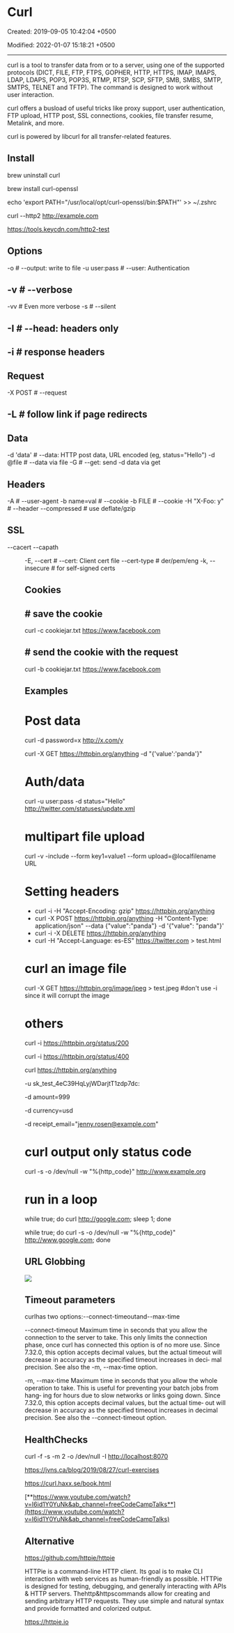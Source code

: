# Curl

Created: 2019-09-05 10:42:04 +0500

Modified: 2022-01-07 15:18:21 +0500

---

curl is a tool to transfer data from or to a server, using one of the supported protocols (DICT, FILE, FTP, FTPS, GOPHER, HTTP, HTTPS, IMAP, IMAPS, LDAP, LDAPS, POP3, POP3S, RTMP, RTSP, SCP, SFTP, SMB, SMBS, SMTP, SMTPS, TELNET and TFTP). The command is designed to work without user interaction.

curl offers a busload of useful tricks like proxy support, user authentication, FTP upload, HTTP post, SSL connections, cookies, file transfer resume, Metalink, and more.

curl is powered by libcurl for all transfer-related features.

## Install

brew uninstall curl

brew install curl-openssl

echo 'export PATH="/usr/local/opt/curl-openssl/bin:$PATH"' >> ~/.zshrc

curl --http2 <http://example.com>

<https://tools.keycdn.com/http2-test>

## Options

-o <file> # --output: write to file
-u user:pass # --user: Authentication

## -v # --verbose

-vv # Even more verbose
-s # --silent

## -I # --head: headers only

## -i # response headers

## Request

-X POST # --request

## -L # follow link if page redirects

## Data

-d 'data' # --data: HTTP post data, URL encoded (eg, status="Hello")
-d @file # --data via file
-G # --get: send -d data via get

## Headers

-A <str> # --user-agent
-b name=val # --cookie
-b FILE # --cookie
-H "X-Foo: y" # --header
--compressed # use deflate/gzip

## SSL

--cacert <file>
--capath <dir>

-E, --cert <cert> # --cert: Client cert file
--cert-type # der/pem/eng
-k, --insecure # for self-signed certs

## Cookies

## # save the cookie

curl -c cookiejar.txt <https://www.facebook.com>

## # send the cookie with the request

curl -b cookiejar.txt <https://www.facebook.com>

## Examples

# Post data

curl -d password=x <http://x.com/y>

curl -X GET <https://httpbin.org/anything> -d "{'value':'panda'}"

# Auth/data

curl -u user:pass -d status="Hello" <http://twitter.com/statuses/update.xml>

# multipart file upload

curl -v -include --form key1=value1 --form upload=@localfilename URL

# Setting headers

- curl -i -H "Accept-Encoding: gzip" <https://httpbin.org/anything>
- curl -X POST <https://httpbin.org/anything> -H "Content-Type: application/json" --data {"value":"panda"} -d '{"value": "panda"}'
- curl -i -X DELETE <https://httpbin.org/anything>
- curl -H "Accept-Language: es-ES" <https://twitter.com> > test.html

# curl an image file

curl -X GET <https://httpbin.org/image/jpeg> > test.jpeg #don't use -i since it will corrupt the image

# others

curl -i <https://httpbin.org/status/200>

curl -i <https://httpbin.org/status/400>

curl <https://httpbin.org/anything>

-u sk_test_4eC39HqLyjWDarjtT1zdp7dc:

-d amount=999

-d currency=usd

-d receipt_email="jenny.rosen@example.com"

# curl output only status code

curl -s -o /dev/null -w "%{http_code}" <http://www.example.org>

# run in a loop

while true; do curl <http://google.com>; sleep 1; done

while true; do curl -s -o /dev/null -w "%{http_code}" <http://www.google.com>; done

## URL Globbing

![](../../../media/DevOps-Terminal-Bash-Curl-image1.png)

## Timeout parameters

curlhas two options:--connect-timeoutand--max-time

--connect-timeout <seconds>
Maximum time in seconds that you allow the connection to the
server to take. This only limits the connection phase, once
curl has connected this option is of no more use. Since 7.32.0,
this option accepts decimal values, but the actual timeout will
decrease in accuracy as the specified timeout increases in deci‐
mal precision. See also the -m, --max-time option.

-m, --max-time <seconds>
Maximum time in seconds that you allow the whole operation to
take. This is useful for preventing your batch jobs from hang‐
ing for hours due to slow networks or links going down. Since
7.32.0, this option accepts decimal values, but the actual time‐
out will decrease in accuracy as the specified timeout increases
in decimal precision. See also the --connect-timeout option.

## HealthChecks

curl -f -s -m 2 -o /dev/null -I <http://localhost:8070>

<https://jvns.ca/blog/2019/08/27/curl-exercises>

<https://curl.haxx.se/book.html>

[**https://www.youtube.com/watch?v=I6id1Y0YuNk&ab_channel=freeCodeCampTalks**](https://www.youtube.com/watch?v=I6id1Y0YuNk&ab_channel=freeCodeCampTalks)

## Alternative

<https://github.com/httpie/httpie>

HTTPie is a command-line HTTP client. Its goal is to make CLI interaction with web services as human-friendly as possible. HTTPie is designed for testing, debugging, and generally interacting with APIs & HTTP servers. Thehttp&httpscommands allow for creating and sending arbitrary HTTP requests. They use simple and natural syntax and provide formatted and colorized output.

<https://httpie.io>
